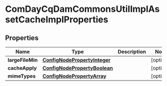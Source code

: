 
# ComDayCqDamCommonsUtilImplAssetCacheImplProperties

## Properties
Name | Type | Description | Notes
------------ | ------------- | ------------- | -------------
**largeFileMin** | [**ConfigNodePropertyInteger**](ConfigNodePropertyInteger.md) |  |  [optional]
**cacheApply** | [**ConfigNodePropertyBoolean**](ConfigNodePropertyBoolean.md) |  |  [optional]
**mimeTypes** | [**ConfigNodePropertyArray**](ConfigNodePropertyArray.md) |  |  [optional]



